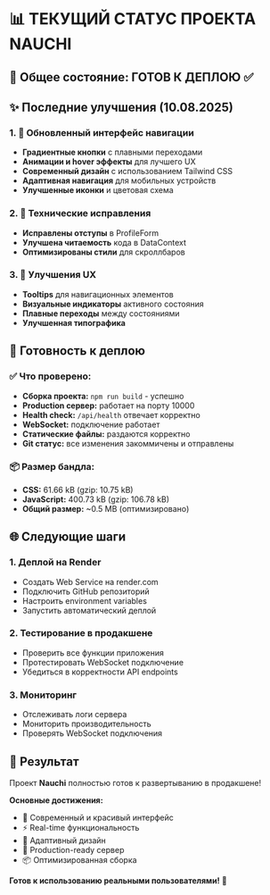 # 📊 ТЕКУЩИЙ СТАТУС ПРОЕКТА NAUCHI

## 🎯 Общее состояние: ГОТОВ К ДЕПЛОЮ ✅

## ✨ Последние улучшения (10.08.2025)

### 1. 🎨 Обновленный интерфейс навигации
- **Градиентные кнопки** с плавными переходами
- **Анимации и hover эффекты** для лучшего UX
- **Современный дизайн** с использованием Tailwind CSS
- **Адаптивная навигация** для мобильных устройств
- **Улучшенные иконки** и цветовая схема

### 2. 🔧 Технические исправления
- **Исправлены отступы** в ProfileForm
- **Улучшена читаемость** кода в DataContext
- **Оптимизированы стили** для скроллбаров

### 3. 📱 Улучшения UX
- **Tooltips** для навигационных элементов
- **Визуальные индикаторы** активного состояния
- **Плавные переходы** между состояниями
- **Улучшенная типографика**

## 🚀 Готовность к деплою

### ✅ Что проверено:
- **Сборка проекта:** `npm run build` - успешно
- **Production сервер:** работает на порту 10000
- **Health check:** `/api/health` отвечает корректно
- **WebSocket:** подключение работает
- **Статические файлы:** раздаются корректно
- **Git статус:** все изменения закоммичены и отправлены

### 📦 Размер бандла:
- **CSS:** 61.66 kB (gzip: 10.75 kB)
- **JavaScript:** 400.73 kB (gzip: 106.78 kB)
- **Общий размер:** ~0.5 MB (оптимизировано)

## 🌐 Следующие шаги

### 1. Деплой на Render
- Создать Web Service на render.com
- Подключить GitHub репозиторий
- Настроить environment variables
- Запустить автоматический деплой

### 2. Тестирование в продакшене
- Проверить все функции приложения
- Протестировать WebSocket подключение
- Убедиться в корректности API endpoints

### 3. Мониторинг
- Отслеживать логи сервера
- Мониторить производительность
- Проверять WebSocket подключения

## 🎉 Результат

Проект **Nauchi** полностью готов к развертыванию в продакшене! 

**Основные достижения:**
- 🎨 Современный и красивый интерфейс
- ⚡ Real-time функциональность
- 📱 Адаптивный дизайн
- 🔧 Production-ready сервер
- 📦 Оптимизированная сборка

**Готов к использованию реальными пользователями!** 🚀




